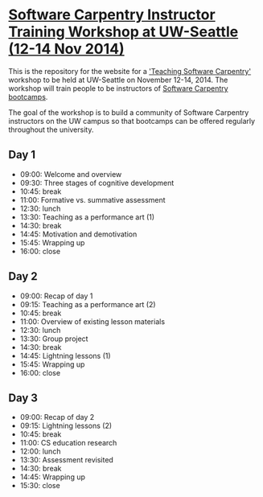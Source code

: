 [Software Carpentry Instructor Training Workshop at UW-Seattle (12-14 Nov 2014)](https://benmarwick.github.io/2014-11-12-training/)
===================

This is the repository for the website for a ['Teaching Software Carpentry'](http://teaching.software-carpentry.org/) workshop to be held at UW-Seattle on November 12-14, 2014. The workshop will train people to be instructors of [Software Carpentry](http://software-carpentry.org/) [bootcamps](http://software-carpentry.org/bootcamps/index.html). 

The goal of the workshop is to build a community of Software Carpentry instructors on the UW campus so that bootcamps can be offered regularly throughout the university. 

Day 1
-----

* 09:00: Welcome and overview
* 09:30: Three stages of cognitive development
* 10:45: break
* 11:00: Formative vs. summative assessment
* 12:30: lunch
* 13:30: Teaching as a performance art (1)
* 14:30: break
* 14:45: Motivation and demotivation
* 15:45: Wrapping up
* 16:00: close

Day 2
-----

* 09:00: Recap of day 1
* 09:15: Teaching as a performance art (2)
* 10:45: break
* 11:00: Overview of existing lesson materials
* 12:30: lunch
* 13:30: Group project
* 14:30: break
* 14:45: Lightning lessons (1)
* 15:45: Wrapping up
* 16:00: close

Day 3
-----

* 09:00: Recap of day 2
* 09:15: Lightning lessons (2)
* 10:45: break
* 11:00: CS education research
* 12:00: lunch
* 13:30: Assessment revisited
* 14:30: break
* 14:45: Wrapping up
* 15:30: close
